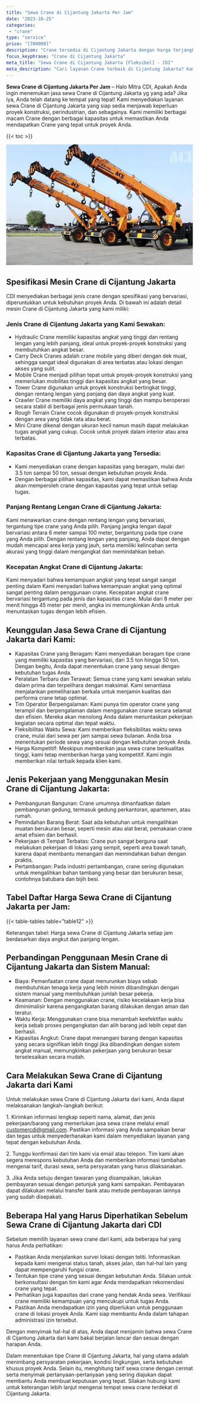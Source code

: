 ```yaml
---
title: "Sewa Crane di Cijantung Jakarta Per Jam"
date: "2023-10-25"
categories:
 - "crane"
type: "service"
price: "[700000]"
description: "Crane tersedia di Cijantung Jakarta dengan harga terjangkau. Crane cocok untuk mendukung proyek sebagai peralatan angkat yang kuat. Dapatkan penawaran spesial sekarang."
focus_keyphrase: "Crane di Cijantung Jakarta"
meta_title: "Sewa Crane di Cijantung Jakarta [Fleksibel] - CDI"
meta_description: "Cari layanan Crane terbaik di Cijantung Jakarta? Kami menyediakan Crane berkualitas untuk proyek pembangunan. Dapatkan penawaran sekarang."
---
```


**Sewa Crane di Cijantung Jakarta Per Jam** – Halo Mitra CDI, Apakah Anda ingin menemukan jasa sewa Crane di Cijantung Jakarta yg yang ada? Jika iya, Anda telah datang ke tempat yang tepat! Kami menyediakan layanan sewa Crane di Cijantung Jakarta yang siap sedia menjawab keperluan proyek konstruksi, perindustrian, dan sebagainya. Kami memiliki berbagai macam Crane dengan berbagai kapasitas untuk memastikan Anda mendapatkan Crane yang tepat untuk proyek Anda.

{{< toc >}}

![Sewa Crane di Cijantung Jakarta Per Jam](/images/crane/crane-01.jpg)

## Spesifikasi Mesin Crane di Cijantung Jakarta

CDI menyediakan berbagai jenis crane dengan spesifikasi yang bervariasi, diperuntukkan untuk kebutuhan proyek Anda. Di bawah ini adalah detail mesin Crane di Cijantung Jakarta yang kami miliki:

### Jenis Crane di Cijantung Jakarta yang Kami Sewakan:

*   Hydraulic Crane memiliki kapasitas angkat yang tinggi dan rentang lengan yang lebih panjang, ideal untuk proyek-proyek konstruksi yang membutuhkan angkat besar.
*   Carry Deck Cranes adalah crane mobile yang diberi dengan dek muat, sehingga sangat ideal digunakan di area terbatas atau lokasi dengan akses yang sulit.
*   Mobile Crane menjadi pilihan tepat untuk proyek-proyek konstruksi yang memerlukan mobilitas tinggi dan kapasitas angkat yang besar.
*   Tower Crane digunakan untuk proyek konstruksi bertingkat tinggi, dengan rentang lengan yang panjang dan daya angkat yang kuat.
*   Crawler Crane memiliki daya angkat yang tinggi dan mampu beroperasi secara stabil di berbagai jenis permukaan tanah.
*   Rough Terrain Crane cocok digunakan di proyek-proyek konstruksi dengan area yang tidak rata atau berat.
*   Mini Crane dikenal dengan ukuran kecil namun masih dapat melakukan tugas angkat yang cukup. Cocok untuk proyek dalam interior atau area terbatas.

### Kapasitas Crane di Cijantung Jakarta yang Tersedia:

*   Kami menyediakan crane dengan kapasitas yang beragam, mulai dari 3.5 ton sampai 50 ton, sesuai dengan kebutuhan proyek Anda.
*   Dengan berbagai pilihan kapasitas, kami dapat memastikan bahwa Anda akan memperoleh crane dengan kapasitas yang tepat untuk setiap tugas.

### Panjang Rentang Lengan Crane di Cijantung Jakarta:

Kami menawarkan crane dengan rentang lengan yang bervariasi, tergantung tipe crane yang Anda pilih. Panjang jangka lengan dapat bervariasi antara 6 meter sampai 100 meter, bergantung pada tipe crane yang Anda pilih. Dengan rentang lengan yang panjang, Anda dapat dengan mudah mencapai area kerja yang jauh, serta memiliki kelincahan serta akurasi yang tinggi dalam mengangkat dan memindahkan beban.

### Kecepatan Angkat Crane di Cijantung Jakarta:

Kami menyadari bahwa kemampuan angkat yang tepat sangat sangat penting dalam Kami menyadari bahwa kemampuan angkat yang optimal sangat penting dalam penggunaan crane. Kecepatan angkat crane bervariasi tergantung pada jenis dan kapasitas crane. Mulai dari 8 meter per menit hingga 45 meter per menit, angka ini memungkinkan Anda untuk menuntaskan tugas dengan lebih efisien.

## Keunggulan Jasa Sewa Crane di Cijantung Jakarta dari Kami:

*   Kapasitas Crane yang Beragam: Kami menyediakan beragam tipe crane yang memiliki kapasitas yang bervariasi, dari 3.5 ton hingga 50 ton. Dengan begitu, Anda dapat menentukan crane yang sesuai dengan kebutuhan tugas Anda.
*   Peralatan Terbaru dan Terawat: Semua crane yang kami sewakan selalu dalam prima dan terpelihara dengan maksimal. Kami senantiasa menjalankan pemeliharaan berkala untuk menjamin kualitas dan performa crane tetap optimal.
*   Tim Operator Berpengalaman: Kami punya tim operator crane yang terampil dan berpengalaman dalam menggunakan crane secara selamat dan efisien. Mereka akan menolong Anda dalam menuntaskan pekerjaan kegiatan secara optimal dan tepat waktu.
*   Fleksibilitas Waktu Sewa: Kami memberikan fleksibilitas waktu sewa crane, mulai dari sewa per jam sampai sewa bulanan. Anda bisa menentukan periode sewa yang sesuai dengan kebutuhan proyek Anda.
*   Harga Kompetitif: Meskipun memberikan jasa sewa crane berkualitas tinggi, kami tetap memberikan harga yang kompetitif. Kami ingin memberikan nilai terbaik kepada klien kami.

## Jenis Pekerjaan yang Menggunakan Mesin Crane di Cijantung Jakarta:

*   Pembangunan Bangunan: Crane umumnya dimanfaatkan dalam pembangunan gedung, termasuk gedung perkantoran, apartemen, atau rumah.
*   Pemindahan Barang Berat: Saat ada kebutuhan untuk mengalihkan muatan berukuran besar, seperti mesin atau alat berat, pemakaian crane amat efisien dan berhasil.
*   Pekerjaan di Tempat Terbatas: Crane pun sangat berguna saat melakukan pekerjaan di lokasi yang sempit, seperti area bawah tanah, karena dapat membantu menangani dan memindahkan bahan dengan praktis.
*   Pertambangan: Pada industri pertambangan, crane sering digunakan untuk mengalihkan bahan tambang yang besar dan berukuran besar, contohnya batubara dan bijih besi.

## Tabel Daftar Harga Sewa Crane di Cijantung Jakarta per Jam:

{{< table-tables table="table12" >}}

Keterangan tabel: Harga sewa Crane di Cijantung Jakarta setiap jam berdasarkan daya angkut dan panjang lengan.

## Perbandingan Penggunaan Mesin Crane di Cijantung Jakarta dan Sistem Manual:

*   Biaya: Pemanfaatan crane dapat menurunkan biaya sebab membutuhkan tenaga kerja yang lebih minim dibandingkan dengan sistem manual yang membutuhkan jumlah besar pekerja.
*   Keamanan: Dengan menggunakan crane, risiko kecelakaan kerja bisa diminimalisir karena pengangkatan barang dilakukan dengan aman dan teratur.
*   Waktu Kerja: Menggunakan crane bisa menambah keefektifan waktu kerja sebab proses pengangkatan dan alih barang jadi lebih cepat dan berhasil.
*   Kapasitas Angkut: Crane dapat menangani barang dengan kapasitas yang secara signifikan lebih tinggi jika dibandingkan dengan sistem angkat manual, memungkinkan pekerjaan yang berukuran besar terselesaikan secara mudah.

## Cara Melakukan Sewa Crane di Cijantung Jakarta dari Kami

Untuk melakukan sewa Crane di Cijantung Jakarta dari kami, Anda dapat melaksanakan langkah-langkah berikut:

1\.  Kirimkan informasi lengkap seperti nama, alamat, dan jenis pekerjaan/barang yang memerlukan jasa sewa crane melalui email customercdi@gmail.com. Pastikan informasi yang Anda sampaikan benar dan tegas untuk menyederhanakan kami dalam menyediakan layanan yang tepat dengan kebutuhan Anda.

2\.  Tunggu konfirmasi dari tim kami via email atau telepon. Tim kami akan segera merespons kebutuhan Anda dan memberikan informasi tambahan mengenai tarif, durasi sewa, serta persyaratan yang harus dilaksanakan.

3\.  Jika Anda setuju dengan tawaran yang disampaikan, lakukan pembayaran sesuai dengan petunjuk yang kami sampaikan. Pembayaran dapat dilakukan melalui transfer bank atau metode pembayaran lainnya yang sudah disepakati.

## Beberapa Hal yang Harus Diperhatikan Sebelum Sewa Crane di Cijantung Jakarta dari CDI

Sebelum memilih layanan sewa crane dari kami, ada beberapa hal yang harus Anda perhatikan:

*   Pastikan Anda menjalankan survei lokasi dengan teliti. Informasikan kepada kami mengenai status tanah, akses jalan, dan hal-hal lain yang dapat mempengaruhi fungsi crane.
*   Tentukan tipe crane yang sesuai dengan kebutuhan Anda. Silakan untuk berkonsultasi dengan tim kami agar Anda mendapatkan rekomendasi crane yang tepat.
*   Perhatikan juga kapasitas dari crane yang hendak Anda sewa. Verifikasi crane memiliki kemampuan yang mencukupi untuk tugas Anda.
*   Pastikan Anda mendapatkan izin yang diperlukan untuk penggunaan crane di lokasi proyek Anda. Kami siap membantu Anda dalam tahapan administrasi izin tersebut.

Dengan menyimak hal-hal di atas, Anda dapat menjamin bahwa sewa Crane di Cijantung Jakarta dari kami bakal berjalan lancar dan sesuai dengan harapan Anda.

Dalam menentukan tipe Crane di Cijantung Jakarta, hal yang utama adalah menimbang persyaratan pekerjaan, kondisi lingkungan, serta kebutuhan khusus proyek Anda. Selain itu, menghitung tarif sewa crane dengan cermat serta menyimak pertanyaan-pertanyaan yang sering diajukan dapat membantu Anda membuat keputusan yang tepat. Silakan hubungi kami untuk keterangan lebih lanjut mengenai tempat sewa crane terdekat di Cijantung Jakarta.